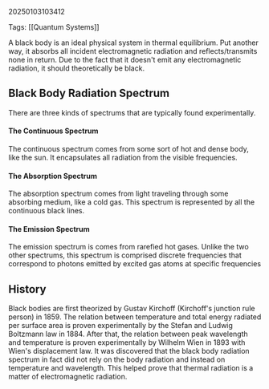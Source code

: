 20250103103412

Tags: [[Quantum Systems]]

A black body is an ideal physical system in thermal equilibrium. Put another way, it absorbs all incident electromagnetic radiation and reflects/transmits none in return. Due to the fact that it doesn't emit any electromagnetic radiation, it should theoretically be black. 

## Black Body Radiation Spectrum
There are three kinds of spectrums that are typically found experimentally. 
#### The Continuous Spectrum
The continuous spectrum comes from some sort of hot and dense body, like the sun. It encapsulates all radiation from the visible frequencies.
 
#### The Absorption Spectrum
The absorption spectrum comes from light traveling through some absorbing medium, like a cold gas. This spectrum is represented by all the continuous black lines.

#### The Emission Spectrum
The emission spectrum is comes from rarefied hot gases. Unlike the two other spectrums, this spectrum is comprised discrete frequencies that correspond to photons emitted by excited gas atoms at specific frequencies

## History
Black bodies are first theorized by Gustav Kirchoff (Kirchoff's junction rule person) in 1859. The relation between temperature and total energy radiated per surface area is proven experimentally by the Stefan and Ludwig Boltzmann law in 1884. After that, the relation between peak wavelength and temperature is proven experimentally by Wilhelm Wien in 1893 with Wien's displacement law.  It was discovered that the black body radiation spectrum in fact did not rely on the body radiation and instead on temperature and wavelength. This helped prove that thermal radiation is a matter of electromagnetic radiation. 
